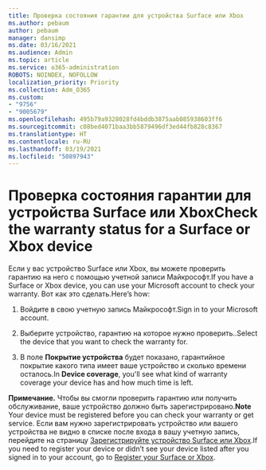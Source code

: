 ```yaml
---
title: Проверка состояния гарантии для устройства Surface или Xbox
ms.author: pebaum
author: pebaum
manager: dansimp
ms.date: 03/16/2021
ms.audience: Admin
ms.topic: article
ms.service: o365-administration
ROBOTS: NOINDEX, NOFOLLOW
localization_priority: Priority
ms.collection: Adm_O365
ms.custom:
- "9756"
- "9005679"
ms.openlocfilehash: 495b79a9328028fd4bddb3875aab085938603ff6
ms.sourcegitcommit: c08bed4071baa3bb5879496df3ed44fb828c8367
ms.translationtype: HT
ms.contentlocale: ru-RU
ms.lasthandoff: 03/19/2021
ms.locfileid: "50897943"
---
```

# <a name="check-the-warranty-status-for-a-surface-or-xbox-device"></a><span data-ttu-id="672a5-102">Проверка состояния гарантии для устройства Surface или Xbox</span><span class="sxs-lookup"><span data-stu-id="672a5-102">Check the warranty status for a Surface or Xbox device</span></span>

<span data-ttu-id="672a5-103">Если у вас устройство Surface или Xbox, вы можете проверить гарантию на него с помощью учетной записи Майкрософт.</span><span class="sxs-lookup"><span data-stu-id="672a5-103">If you have a Surface or Xbox device, you can use your Microsoft account to check your warranty.</span></span> <span data-ttu-id="672a5-104">Вот как это сделать.</span><span class="sxs-lookup"><span data-stu-id="672a5-104">Here’s how:</span></span>

1. <span data-ttu-id="672a5-105">Войдите в свою учетную запись Майкрософт.</span><span class="sxs-lookup"><span data-stu-id="672a5-105">Sign in to your Microsoft account.</span></span> 

1. <span data-ttu-id="672a5-106">Выберите устройство, гарантию на которое нужно проверить..</span><span class="sxs-lookup"><span data-stu-id="672a5-106">Select the device that you want to check the warranty for.</span></span>

1. <span data-ttu-id="672a5-107">В поле **Покрытие устройства** будет показано, гарантийное покрытие какого типа имеет ваше устройство и сколько времени осталось.</span><span class="sxs-lookup"><span data-stu-id="672a5-107">In **Device coverage**, you'll see what kind of warranty coverage your device has and how much time is left.</span></span>

<span data-ttu-id="672a5-108">**Примечание.** Чтобы вы смогли проверить гарантию или получить обслуживание, ваше устройство должно быть зарегистрировано.</span><span class="sxs-lookup"><span data-stu-id="672a5-108">**Note** Your device must be registered before you can check your warranty or get service.</span></span> <span data-ttu-id="672a5-109">Если вам нужно зарегистрировать устройство или вашего устройства не видно в списке после входа в вашу учетную запись, перейдите на страницу [Зарегистрируйте устройство Surface или Xbox](https://support.microsoft.com/surface/register-your-surface-or-xbox-fd7d73f8-b0e6-c9fa-e83b-0b64652e2376).</span><span class="sxs-lookup"><span data-stu-id="672a5-109">If you need to register your device or didn’t see your device listed after you signed in to your account, go to [Register your Surface or Xbox](https://support.microsoft.com/surface/register-your-surface-or-xbox-fd7d73f8-b0e6-c9fa-e83b-0b64652e2376).</span></span>
